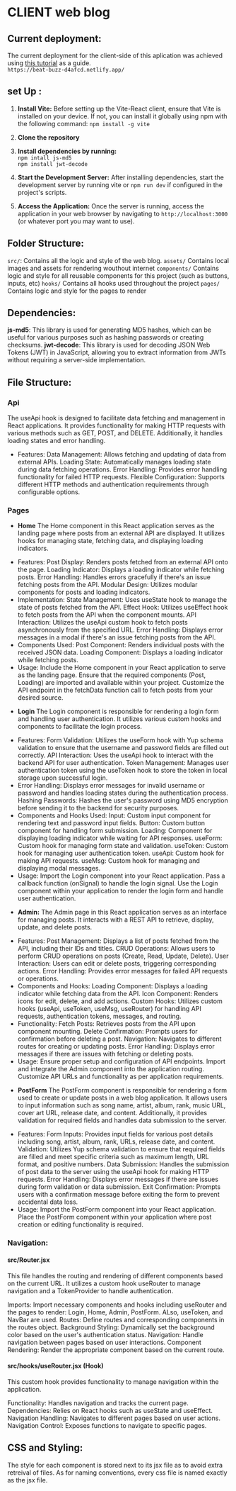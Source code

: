 # CLIENT web blog

## Current deployment:
The current deployment for the client-side of this aplication was achieved using <a href="https://www.youtube.com/watch?v=tVzpC5_AC8M">this tutorial</a> as a guide. <br>
`https://beat-buzz-d4afcd.netlify.app/`

## set Up : 
1. **Install Vite:**
Before setting up the Vite-React client, ensure that Vite is installed on your device. If not, you can install it globally using npm with the following command:
    `npm install -g vite` <br>

2. **Clone the repository**
3. **Install dependencies by running:**<br>
  `npm intall js-md5`<br>
  `npm install jwt-decode`<br>
4. **Start the Development Server:**
 After installing dependencies, start the development server by running vite or `npm run dev` if configured in the project's scripts.
5. **Access the Application:**
 Once the server is running, access the application in your web browser by navigating to `http://localhost:3000` (or whatever port you may want to use).

## Folder Structure: 
`src/`:
Contains all the logic and style of the web blog.
`assets/`
Contains local images and assets for rendering wouthout internet
`components/`
Contains logic and style for all reusable components for this project (such as buttons, inputs, etc)
`hooks/`
Contains all hooks used throughout the project
`pages/`
Contains logic and style for the pages to render

## Dependencies: 
**js-md5**: This library is used for generating MD5 hashes, which can be useful for various purposes such as hashing passwords or creating checksums.
**jwt-decode**: This library is used for decoding JSON Web Tokens (JWT) in JavaScript, allowing you to extract information from JWTs without requiring a server-side implementation.

## File Structure: 
### Api
The useApi hook is designed to facilitate data fetching and management in React applications. It provides functionality for making HTTP requests with various methods such as GET, POST, and DELETE. Additionally, it handles loading states and error handling.

- Features:
Data Management: Allows fetching and updating of data from external APIs.
Loading State: Automatically manages loading state during data fetching operations.
Error Handling: Provides error handling functionality for failed HTTP requests.
Flexible Configuration: Supports different HTTP methods and authentication requirements through configurable options.

### Pages
- **Home**
The Home component in this React application serves as the landing page where posts from an external API are displayed. It utilizes hooks for managing state, fetching data, and displaying loading indicators.

* Features:
Post Display: Renders posts fetched from an external API onto the page.
Loading Indicator: Displays a loading indicator while fetching posts.
Error Handling: Handles errors gracefully if there's an issue fetching posts from the API.
Modular Design: Utilizes modular components for posts and loading indicators.
* Implementation:
State Management: Uses useState hook to manage the state of posts fetched from the API.
Effect Hook: Utilizes useEffect hook to fetch posts from the API when the component mounts.
API Interaction: Utilizes the useApi custom hook to fetch posts asynchronously from the specified URL.
Error Handling: Displays error messages in a modal if there's an issue fetching posts from the API.
* Components Used:
Post Component: Renders individual posts with the received JSON data.
Loading Component: Displays a loading indicator while fetching posts.
* Usage:
Include the Home component in your React application to serve as the landing page.
Ensure that the required components (Post, Loading) are imported and available within your project.
Customize the API endpoint in the fetchData function call to fetch posts from your desired source.

- **Login**
The Login component is responsible for rendering a login form and handling user authentication. It utilizes various custom hooks and components to facilitate the login process.

* Features:
Form Validation: Utilizes the useForm hook with Yup schema validation to ensure that the username and password fields are filled out correctly.
API Interaction: Uses the useApi hook to interact with the backend API for user authentication.
Token Management: Manages user authentication token using the useToken hook to store the token in local storage upon successful login.
* Error Handling: 
Displays error messages for invalid username or password and handles loading states during the authentication process.
Hashing Passwords: Hashes the user's password using MD5 encryption before sending it to the backend for security purposes.
* Components and Hooks Used:
Input: Custom input component for rendering text and password input fields.
Button: Custom button component for handling form submission.
Loading: Component for displaying loading indicator while waiting for API responses.
useForm: Custom hook for managing form state and validation.
useToken: Custom hook for managing user authentication token.
useApi: Custom hook for making API requests.
useMsg: Custom hook for managing and displaying modal messages.
* Usage:
Import the Login component into your React application.
Pass a callback function (onSignal) to handle the login signal.
Use the Login component within your application to render the login form and handle user authentication.

- **Admin:**
The Admin page in this React application serves as an interface for managing posts. It interacts with a REST API to retrieve, display, update, and delete posts.
* Features:
Post Management: Displays a list of posts fetched from the API, including their IDs and titles.
CRUD Operations: Allows users to perform CRUD operations on posts (Create, Read, Update, Delete).
User Interaction: Users can edit or delete posts, triggering corresponding actions.
Error Handling: Provides error messages for failed API requests or operations.
* Components and Hooks:
Loading Component: Displays a loading indicator while fetching data from the API.
Icon Component: Renders icons for edit, delete, and add actions.
Custom Hooks: Utilizes custom hooks (useApi, useToken, useMsg, useRouter) for handling API requests, authentication tokens, messages, and routing.
* Functionality:
Fetch Posts: Retrieves posts from the API upon component mounting.
Delete Confirmation: Prompts users for confirmation before deleting a post.
Navigation: Navigates to different routes for creating or updating posts.
Error Handling: Displays error messages if there are issues with fetching or deleting posts.
* Usage:
Ensure proper setup and configuration of API endpoints.
Import and integrate the Admin component into the application routing.
Customize API URLs and functionality as per application requirements.
- **PostForm**
The PostForm component is responsible for rendering a form used to create or update posts in a web blog application. It allows users to input information such as song name, artist, album, rank, music URL, cover art URL, release date, and content. Additionally, it provides validation for required fields and handles data submission to the server.

* Features:
Form Inputs: Provides input fields for various post details including song, artist, album, rank, URLs, release date, and content.
Validation: Utilizes Yup schema validation to ensure that required fields are filled and meet specific criteria such as maximum length, URL format, and positive numbers.
Data Submission: Handles the submission of post data to the server using the useApi hook for making HTTP requests.
Error Handling: Displays error messages if there are issues during form validation or data submission.
Exit Confirmation: Prompts users with a confirmation message before exiting the form to prevent accidental data loss.
* Usage:
Import the PostForm component into your React application.
Place the PostForm component within your application where post creation or editing functionality is required.

### Navigation:
#### src/Router.jsx
This file handles the routing and rendering of different components based on the current URL. It utilizes a custom hook useRouter to manage navigation and a TokenProvider to handle authentication.

Imports: Import necessary components and hooks including useRouter and the pages to render: Login, Home, Admin, PostForm. ALso, useToken, and NavBar are used.
Routes: Define routes and corresponding components in the routes object.
Background Styling: Dynamically set the background color based on the user's authentication status.
Navigation: Handle navigation between pages based on user interactions.
Component Rendering: Render the appropriate component based on the current route.
#### src/hooks/useRouter.jsx (Hook)
This custom hook provides functionality to manage navigation within the application.

Functionality: Handles navigation and tracks the current page.
Dependencies: Relies on React hooks such as useState and useEffect.
Navigation Handling: Navigates to different pages based on user actions.
Navigation Control: Exposes functions to navigate to specific pages.

## CSS and Styling: 
The style for each component is stored next to its jsx file as to avoid extra retreival of files. As for naming conventions, every css file is named exactly as the jsx file.